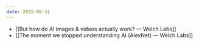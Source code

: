 ```yaml
---
date: 2025-08-31
---
```


- [[But how do AI images & videos actually work? — Welch Labs]]
- [[The moment we stopped understanding AI (AlexNet) — Welch Labs]]